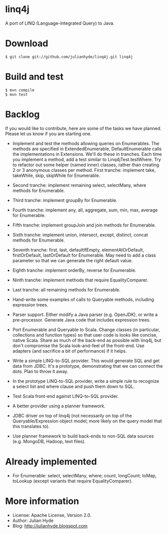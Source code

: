 linq4j
======

A port of LINQ (Language-Integrated Query) to Java.

Download
========

    $ git clone git://github.com/julianhyde/linq4j.git linq4j

Build and test
==============

    $ mvn compile
    $ mvn test

Backlog
=======

If you would like to contribute, here are some of the tasks we have planned.
Please let us know if you are starting one.

* Implement and test the methods allowing queries on Enumerables. The methods
  are specified in ExtendedEnumerable, DefaultEnumerable calls the
  implementations in Extensions. We'll do these in tranches. Each time you
  implement a method, add a test similar to Linq4jTest.testWhere.
  Try to refactor out some helper (named inner) classes, rather than creating
  2 or 3 anonymous classes per method.
  First tranche: implement take, takeWhile, skip, skipWhile for Enumerable.

* Second tranche: implement remaining select, selectMany, where methods for
  Enumerable.

* Third tranche: implement groupBy for Enumerable.

* Fourth tranche: implement any, all, aggregate, sum, min, max, average
  for Enumerable.

* Fifth tranche: implement groupJoin and join methods for Enumerable.

* Sixth tranche: implement union, intersect, except, distinct, concat methods
  for Enumerable.

* Seventh tranche: first, last, defaultIfEmpty, elementAtOrDefault,
  firstOrDefault, lastOrDefault for Enumerable. May need to add a class
  parameter so that we can generate the right default value.

* Eighth tranche: implement orderBy, reverse for Enumerable.

* Ninth tranche: implement methods that require EqualityComparer.

* Last tranche: all remaining methods for Enumerable.

* Hand-write some examples of calls to Queryable methods, including expression
  trees.

* Parser support. Either modify a Java parser (e.g. OpenJDK), or write a
  pre-processor. Generate Java code that includes expression trees.

* Port Enumerable and Queryable to Scala. Change classes (in particular,
  collections and function types) so that user code is looks like concise,
  native Scala. Share as much of the back-end as possible with linq4j, but
  don't compromise the Scala look-and-feel of the front-end. Use adapters
  (and sacrifice a bit of performance) if it helps.

* Write a simple LINQ-to-SQL provider. This would generate SQL and get data
  from JDBC. It's a prototype, demonstrating that we can connect the dots.
  Plan to throw it away.

* In the prototype LINQ-to-SQL provider, write a simple rule to recognize a
  select list and where clause and push them down to SQL.

* Test Scala front-end against LINQ-to-SQL provider.

* A better provider using a planner framework.

* JDBC driver on top of linq4j (not necessarily on top of the
  Queryable/Expression object model; more likely on the query model that this
  translates to).

* Use planner framework to build back-ends to non-SQL data sources (e.g.
  MongoDB, Hadoop, text files).

Already implemented
===================

* For Enumerable: select, selectMany, where;
  count, longCount;
  toMap, toLookup (except variants that require EqualityComparer).

More information
================

* License: Apache License, Version 2.0.
* Author: Julian Hyde
* Blog: http://julianhyde.blogspot.com

